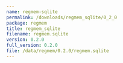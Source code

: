 ```yaml
---
name: regmem-sqlite
permalink: /downloads/regmem_sqlite/0_2_0
package: regmem
title: regmem_sqlite
filename: regmem.sqlite
version: 0.2.0
full_version: 0.2.0
file: /data/regmem/0.2.0/regmem.sqlite
---
```

